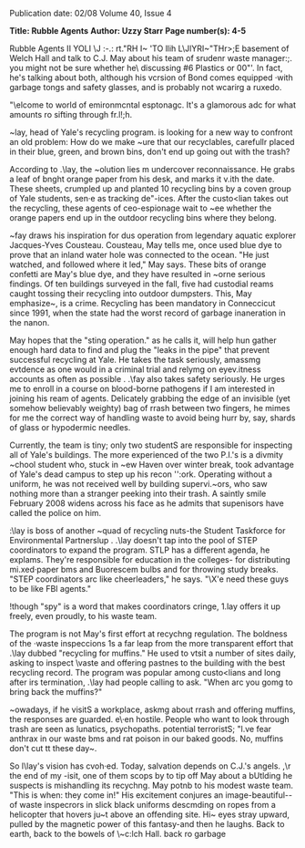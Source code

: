 Publication date: 02/08
Volume 40, Issue 4

**Title: Rubble Agents**
**Author: Uzzy Starr**
**Page number(s): 4-5**

Rubble Agents 
II YOLI \J :-.: rt."RH I~ 'TO llih L\JlYRI~"THr>;E 
basement of Welch Hall and talk to C.J. 
May about his team of srudenr waste 
manager:;. you might not be sure whether 
he\ discussing #6 Plastics or 00"'. In 
fact, he's talking about both, although his 
vcrsion of Bond comes equipped ·with 
garbage tongs and safety glasses, and is 
probably not wcarirg a ruxedo. 

\"\elcome 
to 
world 
of 
emironmcntal esptonagc. It's a glamorous 
adc for what amounts ro sifting through 
fr.l!;h. 

~lay, head of Yale's recycling 
program. is looking for a new way to 
confront an old problem: How do we 
make ~ure that our recyclables, carefullr 
placed in their blue, green, and brown 
bins, don't end up going out with the 
trash? 

According to .\lay, the ~olution lies 
m undercover reconnaissance. He grabs a 
leaf of bnght orange paper from his desk, 
and marks it v.ith the date. These sheets, 
crumpled up and planted 10 recycling bins 
by a coven group of Yale students, sen·e 
as tracking de"-ices. After the custo<lian 
takes out the recycling, these agents of 
ceo-espionage wait to ~ee whether the 
orange papers end up in the outdoor 
recycling bins where they belong. 

~fay draws his inspiration for dus 
operation from legendary aquatic explorer 
Jacques-Yves Cousteau. Cousteau, May 
tells me, once used blue dye to prove that 
an inland water hole was connected to the 
ocean. "He just watched, and followed 
where it led," May says. These bits of 
orange confetti are May's blue dye, and 
they have resulted in ~orne serious findings. 
Of ten buildings surveyed in the fall, five 
had custodial reams caught tossing their 
recycling into outdoor dumpsters. This, 
May emphasize~, is a crime. Recycling 
has been mandatory in Conneccicut since 
1991, when the state had the worst record 
of garbage inaneration in the nanon. 

May hopes that the "sting operation." 
as he calls it, will help hun gather enough 
hard data to find and plug the "leaks in the 
pipe" that prevent successful recycling at 
Yale. He takes the task seriously, amassmg 
evtdence as one would in a criminal trial 
and relymg on eyev.itness accounts as 
often as possible . .\fay also takes safety 
seriously. He urges me to enroll in a 
course on blood-borne pathogens if I am 
interested in joining his ream of agents. 
Delicately grabbing the edge of an invisible 
(yet somehow believably weighty) bag of 
rrash between two fingers, he mimes for 
me the correct way of handling waste to 
avoid being hurr by, say, shards of glass or 
hypodermic needles. 

Currently, the team is tiny; only two 
studentS are responsible for inspecting all 
of Yale's buildings. The more experienced 
of the two P.I.'s is a divmity ~chool 
student who, stuck in ~ew Haven over 
winter break, took advantage of Yale's 
dead campus to step up his recon '':ork. 
Operating without a uniform, he was not 
received well by building supervi.~ors, 
who saw nothing more than a stranger 
peeking into their trash. A saintly smile 
February 2008 
widens across his face as he admits that 
supenisors have called the police on 
him. 

:\lay is boss of another ~quad of 
recycling nuts-the Student Taskforce for 
Environmental Partnerslup . .\lay doesn't 
tap into the pool of STEP coordinators 
to expand the program. STLP has a 
different agenda, he explams. They're 
responsible for education in the colleges-
for distributing mi.xed·paper bms and 
Buorescem bulbs and for throwing study 
breaks. "STEP coordinators arc like 
cheerleaders," he says. "\X'e need these 
guys to be like FBI agents." 

\!though 
"spy" is a word that makes coordinators 
cringe, 1\.lay offers it up freely, even 
proudly, to his waste team. 

The program is not May's first effort 
at recychng regulation. The boldness of 
the ·waste inspeccions 1s a far leap from 
the more transparent effort that .\lay 
dubbed "recycling for muffins." He used 
to vtsit a number of sites daily, asking 
to inspect \vaste and offering pastnes 
to the building with the best recycling 
record. The program was popular among 
custo<lians and long after irs termination, 
.\lay had people calling to ask. "When arc 
you gomg to bring back the muffins?" 

~owadays, if he visitS a workplace, 
askmg about rrash and offering muffins, 
the responses are guarded. e\·en hostile. 
People who want to look through trash 
are seen as lunatics, psychopaths. potential 
terroristS; "l.ve fear anthrax in our waste 
bms and rat poison in our baked goods. 
No, muffins don't cut tt these day~. 

So l\lay's vision has cvoh·ed. Today, 
salvation depends on C.J.'s angels. ,\r the 
end of my \-isit, one of them scops by to 
tip off May about a bUtlding he suspects 
is mishandling its recychng. May potnb 
to his modest waste team. "This is when: 
they come in!" His excitement conjures an 
image-beautiful--of waste inspecrors 
in slick black uniforms descmding on 
ropes from a helicopter that hovers ju~t 
above an offending site. Hi~ eyes stray 
upward, pulled by the magnetic power of 
this fantasy-and then he laughs. Back to 
earth, back to the bowels of \\~c:lch Hall. 
back ro garbage